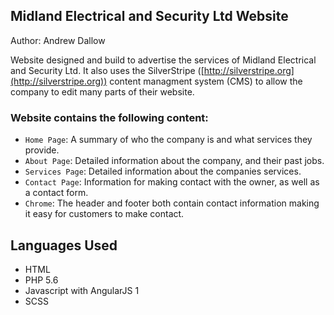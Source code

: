 ## Midland Electrical and Security Ltd Website

Author: Andrew Dallow

Website designed and build to advertise the services of Midland Electrical and Security Ltd. It also uses the SilverStripe ([http://silverstripe.org](http://silverstripe.org)) content managment system (CMS) to allow the company to edit many parts of their website. 

### Website contains the following content:
* `Home Page`: A summary of who the company is and what services they provide.
* `About Page`: Detailed information about the company, and their past jobs.
* `Services Page`: Detailed information about the companies services.
* `Contact Page`: Information for making contact with the owner, as well as a contact form.
* `Chrome`: The header and footer both contain contact information making it easy for customers to make contact. 

## Languages Used ##
* HTML
* PHP 5.6
* Javascript with AngularJS 1
* SCSS
